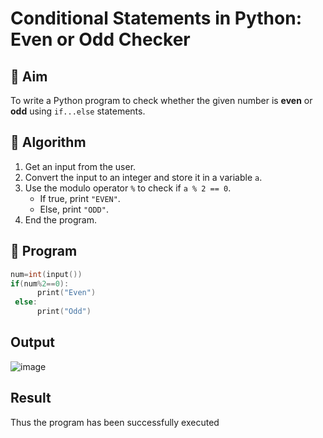 # Conditional Statements in Python: Even or Odd Checker

## 🎯 Aim
To write a Python program to check whether the given number is **even** or **odd** using `if...else` statements.

## 🧠 Algorithm
1. Get an input from the user.
2. Convert the input to an integer and store it in a variable `a`.
3. Use the modulo operator `%` to check if `a % 2 == 0`.
   - If true, print `"EVEN"`.
   - Else, print `"ODD"`.
4. End the program.

## 🧾 Program
```c
num=int(input())
if(num%2==0):
      print("Even")
 else:
      print("Odd")
```
## Output
![image](https://github.com/user-attachments/assets/e987da99-bf3b-49d1-8a8d-9d4f232482c6)

## Result
Thus the program has been successfully executed
